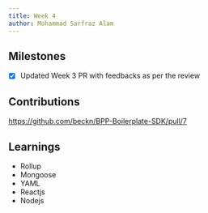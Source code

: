 ```yaml
---
title: Week 4
author: Mohammad Sarfraz Alam
---
```


## Milestones
- [X] Updated Week 3 PR with feedbacks as per the review

## Contributions
https://github.com/beckn/BPP-Boilerplate-SDK/pull/7

## Learnings
- Rollup
- Mongoose
- YAML
- Reactjs
- Nodejs
